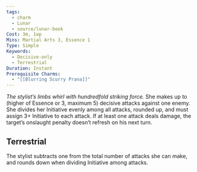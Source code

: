 ```yaml
---
tags:
  - charm
  - Lunar
  - source/lunar-book
Cost: 3m, 1wp
Mins: Martial Arts 3, Essence 1
Type: Simple
Keywords:
  - Decisive-only
  - Terrestrial
Duration: Instant
Prerequisite Charms:
  - "[[Blurring Scurry Prana]]"
---
```

*The stylist’s limbs whirl with hundredfold striking force.* 
She makes up to (higher of Essence or 3, maximum 5) decisive attacks against one enemy. She divides her Initiative evenly among all attacks, rounded up, and must assign 3+ Initiative to each attack. If at least one attack deals damage, the target’s onslaught penalty doesn’t refresh on his next turn. 
## Terrestrial

The stylist subtracts one from the total number of attacks she can make, and rounds down when dividing Initiative among attacks.